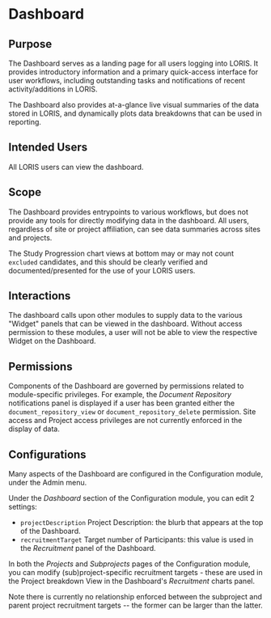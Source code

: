 # Dashboard

## Purpose

The Dashboard serves as a landing page for all users logging into LORIS.  It provides introductory information and a primary quick-access interface for user workflows, including outstanding tasks and notifications of recent activity/additions in LORIS.  

The Dashboard also provides at-a-glance live visual summaries of the data stored in LORIS, and dynamically plots data breakdowns that can be used in reporting. 

## Intended Users

All LORIS users can view the dashboard.

## Scope

The Dashboard provides entrypoints to various workflows, but does not provide any tools for directly modifying data in the dashboard. All users, regardless of site or project affiliation, can see data summaries across sites and projects. 

The Study Progression chart views at bottom may or may not count `excluded` candidates, and this should be clearly verified and documented/presented for the use of your LORIS users. 

## Interactions

The dashboard calls upon other modules to supply data to the various "Widget" panels that can be viewed in the dashboard. Without access permission to these modules, a user will not be able to view the respective Widget on the Dashboard. 

## Permissions

Components of the Dashboard are governed by permissions related to module-specific privileges. For example, the _Document Repository_ notifications panel is displayed if a user has been granted either the `document_repository_view` or `document_repository_delete` permission. 
Site access and Project access privileges are not currently enforced in the display of data. 

## Configurations

Many aspects of the Dashboard are configured in the Configuration module, under the Admin menu. 

Under the _Dashboard_ section of the Configuration module, you can edit 2 settings: 
* `projectDescription` Project Description: the blurb that appears at the top of the Dashboard. 
* `recruitmentTarget` Target number of Participants: this value is used in the _Recruitment_ panel of the Dashboard. 

In both the _Projects_ and _Subprojects_ pages of the Configuration module, you can modify (sub)project-specific recruitment targets - these are used in the Project breakdown View in the Dashboard's _Recruitment_ charts panel.   

Note there is currently no relationship enforced between the subproject and parent project recruitment targets -- the former can be larger than the latter. 
